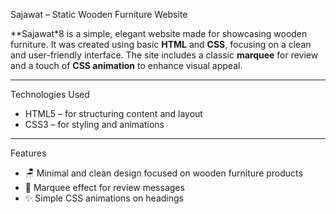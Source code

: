 Sajawat – Static Wooden Furniture Website

**Sajawat*8 is a simple, elegant website made for showcasing wooden furniture. It was created using basic **HTML** and **CSS**, focusing on a clean and user-friendly interface. The site includes a classic **marquee** for review and a touch of **CSS animation** to enhance visual appeal.

---

Technologies Used

- HTML5 – for structuring content and layout
- CSS3 – for styling and animations

---

Features

- 🪑 Minimal and clean design focused on wooden furniture products
- 💬 Marquee effect for review messages
- ✨ Simple CSS animations on headings


